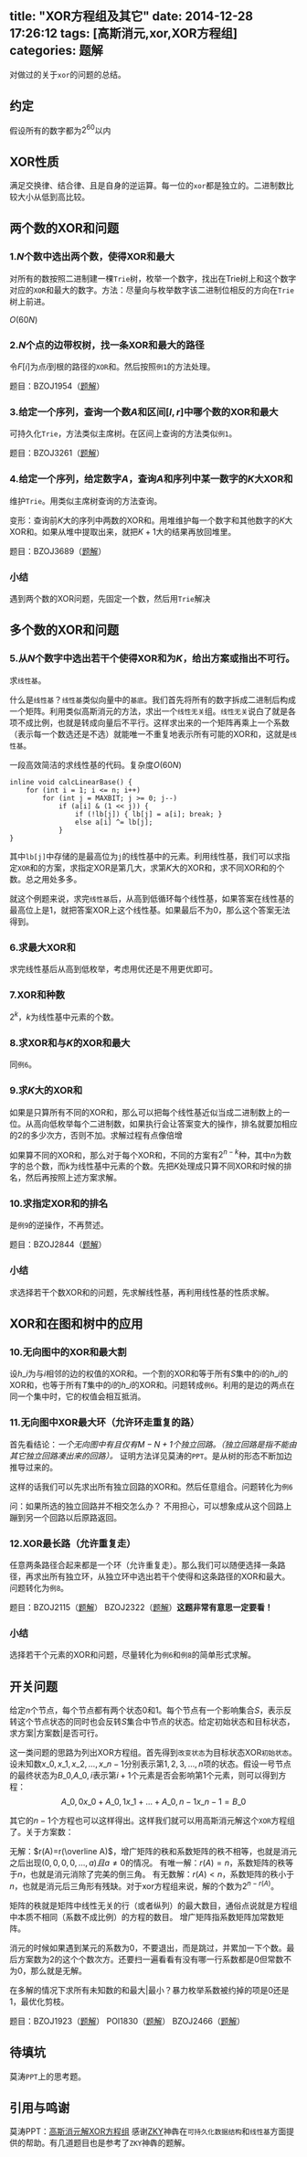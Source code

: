 title: "XOR方程组及其它"
date: 2014-12-28 17:26:12
tags: [高斯消元,xor,XOR方程组]
categories: 题解
---
对做过的关于`xor`的问题的总结。
<!--more-->

## 约定
假设所有的数字都为$2^{60}$以内

## XOR性质
满足交换律、结合律、且是自身的逆运算。每一位的`xor`都是独立的。二进制数比较大小从低到高比较。

## 两个数的XOR和问题

### 1.$N$个数中选出两个数，使得XOR和最大

对所有的数按照二进制建一棵`Trie`树，枚举一个数字，找出在Trie树上和这个数字对应的`XOR`和最大的数字。方法：尽量向与枚举数字该二进制位相反的方向在`Trie`树上前进。

$O(60N)$

### 2.$N$个点的边带权树，找一条XOR和最大的路径

令$F[i]$为点$i$到根的路径的`XOR`和。然后按照`例1`的方法处理。

题目：BZOJ1954（[题解](http://gaotianyu1350.gitcafe.com/2014/12/19/BZOJ1954-TheXorLongestPath/)）

### 3.给定一个序列，查询一个数$A$和区间$[l,r]$中哪个数的XOR和最大

可持久化`Trie`，方法类似主席树。在区间上查询的方法类似`例1`。

题目：BZOJ3261（[题解](http://gaotianyu1350.gitcafe.com/2014/12/20/BZOJ3261-%E6%9C%80%E5%A4%A7%E5%BC%82%E6%88%96%E5%92%8C/)）

### 4.给定一个序列，给定数字$A$，查询$A$和序列中某一数字的$K$大XOR和

维护`Trie`。用类似主席树查询的方法查询。

变形：查询前$K$大的序列中两数的XOR和。用堆维护每一个数字和其他数字的$K$大XOR和。如果从堆中提取出来，就把$K+1$大的结果再放回堆里。

题目：BZOJ3689（[题解](http://gaotianyu1350.gitcafe.com/2014/12/21/BZOJ3689-%E5%BC%82%E6%88%96%E4%B9%8B/)）

### 小结
遇到两个数的XOR问题，先固定一个数，然后用`Trie`解决

## 多个数的XOR和问题

### 5.从$N$个数字中选出若干个使得XOR和为$K$，给出方案或指出不可行。

求`线性基`。

什么是`线性基`？`线性基`类似向量中的`基底`。我们首先将所有的数字拆成二进制后构成一个矩阵。利用类似高斯消元的方法，求出一个`线性无关`组。`线性无关`说白了就是各项不成比例，也就是转成向量后不平行。这样求出来的一个矩阵再乘上一个系数（表示每一个数选还是不选）就能唯一不重复地表示所有可能的XOR和，这就是`线性基`。

一段高效简洁的求线性基的代码。复杂度$O(60N)$
```
inline void calcLinearBase() {
    for (int i = 1; i <= n; i++)
        for (int j = MAXBIT; j >= 0; j--)
            if (a[i] & (1 << j)) {
                if (!lb[j]) { lb[j] = a[i]; break; }
                else a[i] ^= lb[j];
            }
}
```
其中`lb[j]`中存储的是最高位为`j`的线性基中的元素。利用线性基，我们可以求指定`XOR`和的方案，求指定XOR是第几大，求第$K$大的XOR和，求不同XOR和的个数。总之用处多多。

就这个例题来说，求完`线性基`后，从高到低循环每个线性基，如果答案在线性基的最高位上是$1$，就把答案XOR上这个线性基。如果最后不为$0$，那么这个答案无法得到。

### 6.求最大XOR和

求完线性基后从高到低枚举，考虑用优还是不用更优即可。

### 7.XOR和种数

$2^k$，$k$为线性基中元素的个数。

### 8.求XOR和与$K$的XOR和最大

同`例6`。

### 9.求$K$大的XOR和

如果是只算所有不同的XOR和，那么可以把每个线性基近似当成二进制数上的一位。从高向低枚举每个二进制数，如果执行会让答案变大的操作，排名就要加相应的$2$的多少次方，否则不加。求解过程有点像倍增

如果算不同的XOR和，那么对于每个XOR和，不同的方案有$2^{n-k}$种，其中$n$为数字的总个数，而$k$为线性基中元素的个数。先把$K$处理成只算不同XOR和时候的排名，然后再按照上述方案求解。

### 10.求指定XOR和的排名

是`例9`的逆操作，不再赘述。

题目：BZOJ2844（[题解](http://gaotianyu1350.gitcafe.com/2014/12/19/BZOJ2844-albus/)）

### 小结
求选择若干个数XOR和的问题，先求解线性基，再利用线性基的性质求解。

## XOR和在图和树中的应用

### 10.无向图中的XOR和最大割

设$h\_i$为与$i$相邻的边的权值的XOR和。一个割的XOR和等于所有$S$集中的$i$的$h\_i$的XOR和，也等于所有$T$集中的$i$的$h\_i$的XOR和。问题转成`例6`。利用的是边的两点在同一个集中时，它的权值会相互抵消。

### 11.无向图中XOR最大环（允许环走重复的路）

首先看结论：*一个无向图中有且仅有$M-N+1$个独立回路。（独立回路是指不能由其它独立回路凑出来的回路）。*
证明方法详见莫涛的`PPT`。是从树的形态不断加边推导过来的。

这样的话我们可以先求出所有独立回路的XOR和。然后任意组合。问题转化为`例6`

问：如果所选的独立回路并不相交怎么办？ 不用担心，可以想象成从这个回路上蹦到另一个回路以后原路返回。

### 12.XOR最长路（允许重复走）

任意两条路径合起来都是一个环（允许重复走）。那么我们可以随便选择一条路径，再求出所有独立环，从独立环中选出若干个使得和这条路径的XOR和最大。问题转化为`例8`。

题目：BZOJ2115（[题解](http://gaotianyu1350.gitcafe.com/2014/12/20/BZOJ2115-Xor/)）
BZOJ2322（[题解](http://gaotianyu1350.gitcafe.com/2014/12/20/BZOJ2322-%E6%A2%A6%E6%83%B3%E5%B0%81%E5%8D%B0/)）**这题非常有意思一定要看！**

### 小结
选择若干个元素的XOR和问题，尽量转化为`例6`和`例8`的简单形式求解。

## 开关问题
给定$n$个节点，每个节点都有两个状态$0$和$1$。每个节点有一个影响集合$S$，表示反转这个节点状态的同时也会反转$S$集合中节点的状态。给定初始状态和目标状态，求方案|方案数|是否可行。

这一类问题的思路为列出XOR方程组。首先得到`改变状态`为目标状态XOR`初始状态`。设未知数${x\_0,x\_1,x\_2,...,x\_{n-1}}$分别表示第$1,2,3,...,n$项的状态。假设一号节点的最终状态为$B\_0$,$A\_{0,i}$表示第$i+1$个元素是否会影响第$1$个元素，则可以得到方程：
$$ A\_{0,0}x\_0+A\_{0,1}x\_1+...+A\_{0,n-1}x\_{n-1}=B\_0 $$

其它的$n-1$个方程也可以这样得出。这样我们就可以用高斯消元解这个`XOR`方程组了。关于方案数：

无解：$r(A)=r(\overline A)$，增广矩阵的秩和系数矩阵的秩不相等，也就是消元之后出现$(0,0,0,0,...,a)且a\neq 0$的情况。
有唯一解：$r(A)=n$，系数矩阵的秩等于$n$，也就是消元消除了完美的倒三角。
有无数解：$r(A)<n$，系数矩阵的秩小于$n$，也就是消元后三角形有残缺。对于xor方程组来说，解的个数为$2^{n-r(A)}$。

矩阵的秩就是矩阵中线性无关的行（或者纵列）的最大数目，通俗点说就是方程组中本质不相同（系数不成比例）的方程的数目。
增广矩阵指系数矩阵加常数矩阵。

消元的时候如果遇到某元的系数为$0$，不要退出，而是跳过，并累加一下个数。最后方案数为$2$的这个个数次方。还要扫一遍看看有没有哪一行系数都是$0$但常数不为$0$，那么就是无解。

在多解的情况下求所有未知数的和最大|最小？暴力枚举系数被约掉的项是$0$还是$1$，最优化剪枝。

题目：BZOJ1923（[题解](http://gaotianyu1350.gitcafe.com/2014/12/16/BZOJ1923-%E5%A4%96%E6%98%9F%E5%8D%83%E8%B6%B3%E8%99%AB/)）
POI1830（[题解](http://gaotianyu1350.gitcafe.com/2014/12/17/POJ1830-%E5%BC%80%E5%85%B3%E9%97%AE%E9%A2%98/)）
BZOJ2466（[题解](http://gaotianyu1350.gitcafe.com/2014/12/17/BZOJ2466-%E6%A0%91/)）

## 待填坑

莫涛`PPT`上的思考题。

## 引用与鸣谢

莫涛PPT：[高斯消元解XOR方程组](http://wenku.baidu.com/link?url=GEdOCrRk1KcIOvLdiVES8GhfbVOjnnIJkYbpLQyiSpm9BtxKjfLyV4-NXXPi8DRE3FS4jejTHDqy3n8uXTqy-UNSBxsCnWJn78gS10Zzl2e)
感谢[ZKY](http://blog.csdn.net/iamzky)神犇在`可持久化数据结构`和`线性基`方面提供的帮助。有几道题目也是参考了`ZKY`神犇的题解。